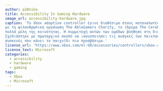 ```yaml
---
author: p20niko
title: Accessibility In Gaming Hardware
image_url: accessibility-hardware.jpg
caption: 'Το Xbox adaptive controller έγινε διαθέσιμο στους καταναλωτές τον Σεπτέμβριο του 2018 από την Microsoft. Κατασκευάστηκε εξ ολοκλήρου μέσω ισχυρών συνεργασιών
με τη φιλανθρωπική οργάνωση The AbleGamers Charity, το ίδρυμα The Cerebral Palsy Foundation, τις φιλανθρωπικές οργανώσεις SpecialEffect,Warfighter Engaged καθώς και με
πολλά μέλη της κοινότητας. Η συμμετοχή αυτών των ομάδων βοήθησε στη διαμόρφωση του σχεδίου, της λειτουργικότητας και της συσκευασίας του Xbox Adaptive Controller.
Σχεδιάστηκε με πρωταρχικό σκοπό να ικανοποιήσει τις ανάγκες των παικτών με περιορισμένη κινητικότητα, το Xbox Adaptive Controller αποτελεί έναν ενοποιημένο κόμβο για
συσκευές που κάνει το παιχνίδι πιο προσβάσιμο.'
license_url: 'https://www.xbox.com/el-GR/accessories/controllers/xbox-adaptive-controller'
license_text: Microsoft
categories:
  - accessibility
  - hardware
  - gaming
tags:
  - Xbox
  - Microsoft
---
```

